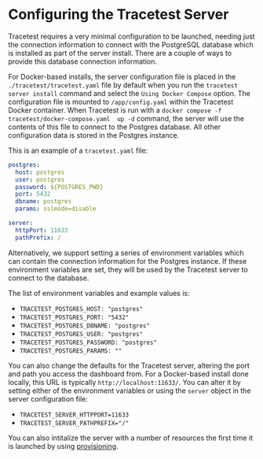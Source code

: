 # Configuring the Tracetest Server

Tracetest requires a very minimal configuration to be launched, needing just the connection information to connect with the PostgreSQL database which is installed as part of the server install. There are a couple of ways to provide this database connection information.

For Docker-based installs, the server configuration file is placed in the `./tracetest/tracetest.yaml` file by default when you run the `tracetest server install` command and select the `Using Docker Compose` option. The configuration file is mounted to `/app/config.yaml` within the Tracetest Docker container. When Tracetest is run with a `docker compose -f tracetest/docker-compose.yaml  up -d` command, the server will use the contents of this file to connect to the Postgres database. All other configuration data is stored in the Postgres instance.

This is an example of a `tracetest.yaml` file:

```yaml
postgres:
  host: postgres
  user: postgres
  password: ${POSTGRES_PWD}
  port: 5432
  dbname: postgres
  params: sslmode=disable

server: 
  httpPort: 11633
  pathPrefix: /
```

Alternatively, we support setting a series of environment variables which can contain the connection information for the Postgres instance. If these environment variables are set, they will be used by the Tracetest server to connect to the database.

The list of environment variables and example values is:
- `TRACETEST_POSTGRES_HOST: "postgres"`
- `TRACETEST_POSTGRES_PORT: "5432"`
- `TRACETEST_POSTGRES_DBNAME: "postgres"`
- `TRACETEST_POSTGRES_USER: "postgres"`
- `TRACETEST_POSTGRES_PASSWORD: "postgres"`
- `TRACETEST_POSTGRES_PARAMS: ""`

You can also change the defaults for the Tracetest server, altering the port and path you access the dashboard from. For a Docker-based install done locally, this URL is typically `http://localhost:11633/`. You can alter it by setting either of the environment variables or using the `server` object in the server configuration file:

- `TRACETEST_SERVER_HTTPPORT=11633`
- `TRACETEST_SERVER_PATHPREFIX="/"`


You can also intitalize the server with a number of resources the first time it is launched by using [provisioning](./provisioning).

